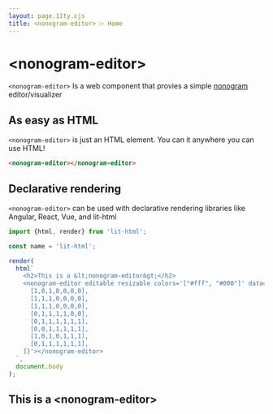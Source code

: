 ```yaml
---
layout: page.11ty.cjs
title: <nonogram-editor> ⌲ Home
---
```


# &lt;nonogram-editor>

`<nonogram-editor>` Is a web component that provies a simple [nonogram](https://en.wikipedia.org/wiki/Nonogram) editor/visualizer

## As easy as HTML

<section class="columns">
  <div>

`<nonogram-editor>` is just an HTML element. You can it anywhere you can use HTML!

```html
<nonogram-editor></nonogram-editor>
```

  </div>
  <div>

<nonogram-editor colors='["#fff", "#fb0366"]' data='{"game_data": {"width": 5, "height": 5}, "data": [[0,1,0,1,0],[1,1,1,1,1],[1,1,1,1,1],[0,1,1,1,0],[0,0,1,0,0]]}'></nonogram-editor>

  </div>
</section>

## Declarative rendering

<section class="columns">
  <div>

`<nonogram-editor>` can be used with declarative rendering libraries like Angular, React, Vue, and lit-html

```js
import {html, render} from 'lit-html';

const name = 'lit-html';

render(
  html`
    <h2>This is a &lt;nonogram-editor&gt;</h2>
    <nonogram-editor editable resizable colors='["#fff", "#000"]' data='{"game_data": {"width": 7, "height": 8}, "data": [
      [1,0,1,0,0,0,0],
      [1,1,1,0,0,0,0],
      [1,1,1,0,0,0,0],
      [0,1,1,1,1,0,0],
      [0,1,1,1,1,1,1],
      [0,0,1,1,1,1,1],
      [1,0,1,0,1,1,1],
      [0,1,1,1,1,1,1],
    ]}'></nonogram-editor>
  `,
  document.body
);
```

  </div>
  <div>

<h2>This is a &lt;nonogram-editor&gt;</h2>
    <nonogram-editor editable resizable colors='["#fff", "#000"]' data='{"game_data": {"width": 7, "height": 8}, "data": [
      [1,0,1,0,0,0,0],
      [1,1,1,0,0,0,0],
      [1,1,1,0,0,0,0],
      [0,1,1,1,1,0,0],
      [0,1,1,1,1,1,1],
      [0,0,1,1,1,1,1],
      [1,0,1,0,1,1,1],
      [0,1,1,1,1,1,1]
    ]}'></nonogram-editor>

  </div>
</section>
